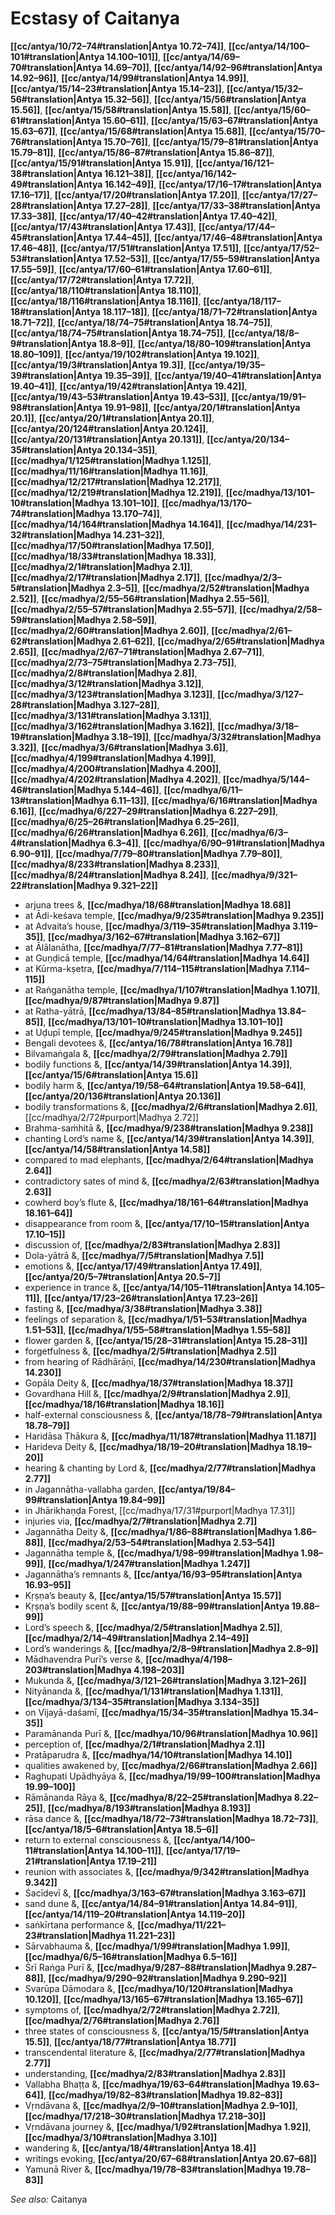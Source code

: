 # Ecstasy of Caitanya

**[[cc/antya/10/72–74#translation|Antya 10.72–74]]**, **[[cc/antya/14/100–101#translation|Antya 14.100–101]]**, **[[cc/antya/14/69–70#translation|Antya 14.69–70]]**, **[[cc/antya/14/92–96#translation|Antya 14.92–96]]**, **[[cc/antya/14/99#translation|Antya 14.99]]**, **[[cc/antya/15/14–23#translation|Antya 15.14–23]]**, **[[cc/antya/15/32–56#translation|Antya 15.32–56]]**, **[[cc/antya/15/56#translation|Antya 15.56]]**, **[[cc/antya/15/58#translation|Antya 15.58]]**, **[[cc/antya/15/60–61#translation|Antya 15.60–61]]**, **[[cc/antya/15/63–67#translation|Antya 15.63–67]]**, **[[cc/antya/15/68#translation|Antya 15.68]]**, **[[cc/antya/15/70–76#translation|Antya 15.70–76]]**, **[[cc/antya/15/79–81#translation|Antya 15.79–81]]**, **[[cc/antya/15/86–87#translation|Antya 15.86–87]]**, **[[cc/antya/15/91#translation|Antya 15.91]]**, **[[cc/antya/16/121–38#translation|Antya 16.121–38]]**, **[[cc/antya/16/142–49#translation|Antya 16.142–49]]**, **[[cc/antya/17/16–17#translation|Antya 17.16–17]]**, **[[cc/antya/17/20#translation|Antya 17.20]]**, **[[cc/antya/17/27–28#translation|Antya 17.27–28]]**, **[[cc/antya/17/33–38#translation|Antya 17.33–38]]**, **[[cc/antya/17/40–42#translation|Antya 17.40–42]]**, **[[cc/antya/17/43#translation|Antya 17.43]]**, **[[cc/antya/17/44–45#translation|Antya 17.44–45]]**, **[[cc/antya/17/46–48#translation|Antya 17.46–48]]**, **[[cc/antya/17/51#translation|Antya 17.51]]**, **[[cc/antya/17/52–53#translation|Antya 17.52–53]]**, **[[cc/antya/17/55–59#translation|Antya 17.55–59]]**, **[[cc/antya/17/60–61#translation|Antya 17.60–61]]**, **[[cc/antya/17/72#translation|Antya 17.72]]**, **[[cc/antya/18/110#translation|Antya 18.110]]**, **[[cc/antya/18/116#translation|Antya 18.116]]**, **[[cc/antya/18/117–18#translation|Antya 18.117–18]]**, **[[cc/antya/18/71–72#translation|Antya 18.71–72]]**, **[[cc/antya/18/74–75#translation|Antya 18.74–75]]**, **[[cc/antya/18/74–75#translation|Antya 18.74–75]]**, **[[cc/antya/18/8–9#translation|Antya 18.8–9]]**, **[[cc/antya/18/80–109#translation|Antya 18.80–109]]**, **[[cc/antya/19/102#translation|Antya 19.102]]**, **[[cc/antya/19/3#translation|Antya 19.3]]**, **[[cc/antya/19/35–39#translation|Antya 19.35–39]]**, **[[cc/antya/19/40–41#translation|Antya 19.40–41]]**, **[[cc/antya/19/42#translation|Antya 19.42]]**, **[[cc/antya/19/43–53#translation|Antya 19.43–53]]**, **[[cc/antya/19/91–98#translation|Antya 19.91–98]]**, **[[cc/antya/20/1#translation|Antya 20.1]]**, **[[cc/antya/20/1#translation|Antya 20.1]]**, **[[cc/antya/20/124#translation|Antya 20.124]]**, **[[cc/antya/20/131#translation|Antya 20.131]]**, **[[cc/antya/20/134–35#translation|Antya 20.134–35]]**, **[[cc/madhya/1/125#translation|Madhya 1.125]]**, **[[cc/madhya/11/16#translation|Madhya 11.16]]**, **[[cc/madhya/12/217#translation|Madhya 12.217]]**, **[[cc/madhya/12/219#translation|Madhya 12.219]]**, **[[cc/madhya/13/101–10#translation|Madhya 13.101–10]]**, **[[cc/madhya/13/170–74#translation|Madhya 13.170–74]]**, **[[cc/madhya/14/164#translation|Madhya 14.164]]**, **[[cc/madhya/14/231–32#translation|Madhya 14.231–32]]**, **[[cc/madhya/17/50#translation|Madhya 17.50]]**, **[[cc/madhya/18/33#translation|Madhya 18.33]]**, **[[cc/madhya/2/1#translation|Madhya 2.1]]**, **[[cc/madhya/2/17#translation|Madhya 2.17]]**, **[[cc/madhya/2/3–5#translation|Madhya 2.3–5]]**, **[[cc/madhya/2/52#translation|Madhya 2.52]]**, **[[cc/madhya/2/55–56#translation|Madhya 2.55–56]]**, **[[cc/madhya/2/55–57#translation|Madhya 2.55–57]]**, **[[cc/madhya/2/58–59#translation|Madhya 2.58–59]]**, **[[cc/madhya/2/60#translation|Madhya 2.60]]**, **[[cc/madhya/2/61–62#translation|Madhya 2.61–62]]**, **[[cc/madhya/2/65#translation|Madhya 2.65]]**, **[[cc/madhya/2/67–71#translation|Madhya 2.67–71]]**, **[[cc/madhya/2/73–75#translation|Madhya 2.73–75]]**, **[[cc/madhya/2/8#translation|Madhya 2.8]]**, **[[cc/madhya/3/12#translation|Madhya 3.12]]**, **[[cc/madhya/3/123#translation|Madhya 3.123]]**, **[[cc/madhya/3/127–28#translation|Madhya 3.127–28]]**, **[[cc/madhya/3/131#translation|Madhya 3.131]]**, **[[cc/madhya/3/162#translation|Madhya 3.162]]**, **[[cc/madhya/3/18–19#translation|Madhya 3.18–19]]**, **[[cc/madhya/3/32#translation|Madhya 3.32]]**, **[[cc/madhya/3/6#translation|Madhya 3.6]]**, **[[cc/madhya/4/199#translation|Madhya 4.199]]**, **[[cc/madhya/4/200#translation|Madhya 4.200]]**, **[[cc/madhya/4/202#translation|Madhya 4.202]]**, **[[cc/madhya/5/144–46#translation|Madhya 5.144–46]]**, **[[cc/madhya/6/11–13#translation|Madhya 6.11–13]]**, **[[cc/madhya/6/16#translation|Madhya 6.16]]**, **[[cc/madhya/6/227–29#translation|Madhya 6.227–29]]**, **[[cc/madhya/6/25–26#translation|Madhya 6.25–26]]**, **[[cc/madhya/6/26#translation|Madhya 6.26]]**, **[[cc/madhya/6/3–4#translation|Madhya 6.3–4]]**, **[[cc/madhya/6/90–91#translation|Madhya 6.90–91]]**, **[[cc/madhya/7/79–80#translation|Madhya 7.79–80]]**, **[[cc/madhya/8/233#translation|Madhya 8.233]]**, **[[cc/madhya/8/24#translation|Madhya 8.24]]**, **[[cc/madhya/9/321–22#translation|Madhya 9.321–22]]**

* arjuna trees &, **[[cc/madhya/18/68#translation|Madhya 18.68]]**
* at Ādi-keśava temple, **[[cc/madhya/9/235#translation|Madhya 9.235]]**
* at Advaita’s house, **[[cc/madhya/3/119–35#translation|Madhya 3.119–35]]**, **[[cc/madhya/3/162–67#translation|Madhya 3.162–67]]**
* at Ālālanātha, **[[cc/madhya/7/77–81#translation|Madhya 7.77–81]]**
* at Guṇḍicā temple, **[[cc/madhya/14/64#translation|Madhya 14.64]]**
* at Kūrma-kṣetra, **[[cc/madhya/7/114–115#translation|Madhya 7.114–115]]**
* at Raṅganātha temple, **[[cc/madhya/1/107#translation|Madhya 1.107]]**, **[[cc/madhya/9/87#translation|Madhya 9.87]]**
* at Ratha-yātrā, **[[cc/madhya/13/84–85#translation|Madhya 13.84–85]]**, **[[cc/madhya/13/101–10#translation|Madhya 13.101–10]]**
* at Uḍupī temple, **[[cc/madhya/9/245#translation|Madhya 9.245]]**
* Bengali devotees &, **[[cc/antya/16/78#translation|Antya 16.78]]**
* Bilvamaṅgala &, **[[cc/madhya/2/79#translation|Madhya 2.79]]**
* bodily functions &, **[[cc/antya/14/39#translation|Antya 14.39]]**, **[[cc/antya/15/6#translation|Antya 15.6]]**
* bodily harm &, **[[cc/antya/19/58–64#translation|Antya 19.58–64]]**, **[[cc/antya/20/136#translation|Antya 20.136]]**
* bodily transformations &, **[[cc/madhya/2/6#translation|Madhya 2.6]]**, [[cc/madhya/2/72#purport|Madhya 2.72]]
* Brahma-saṁhitā &, **[[cc/madhya/9/238#translation|Madhya 9.238]]**
* chanting Lord’s name &, **[[cc/antya/14/39#translation|Antya 14.39]]**, **[[cc/antya/14/58#translation|Antya 14.58]]**
* compared to mad elephants, **[[cc/madhya/2/64#translation|Madhya 2.64]]**
* contradictory sates of mind &, **[[cc/madhya/2/63#translation|Madhya 2.63]]**
* cowherd boy’s flute &, **[[cc/madhya/18/161–64#translation|Madhya 18.161–64]]**
* disappearance from room &, **[[cc/antya/17/10–15#translation|Antya 17.10–15]]**
* discussion of, **[[cc/madhya/2/83#translation|Madhya 2.83]]**
* Dola-yātrā &, **[[cc/madhya/7/5#translation|Madhya 7.5]]**
* emotions &, **[[cc/antya/17/49#translation|Antya 17.49]]**, **[[cc/antya/20/5–7#translation|Antya 20.5–7]]**
* experience in trance &, **[[cc/antya/14/105–11#translation|Antya 14.105–11]]**, **[[cc/antya/17/23–26#translation|Antya 17.23–26]]**
* fasting &, **[[cc/madhya/3/38#translation|Madhya 3.38]]**
* feelings of separation &, **[[cc/madhya/1/51–53#translation|Madhya 1.51–53]]**, **[[cc/madhya/1/55–58#translation|Madhya 1.55–58]]**
* flower garden &, **[[cc/antya/15/28–31#translation|Antya 15.28–31]]**
* forgetfulness &, **[[cc/madhya/2/5#translation|Madhya 2.5]]**
* from hearing of Rādhārāṇī, **[[cc/madhya/14/230#translation|Madhya 14.230]]**
* Gopāla Deity &, **[[cc/madhya/18/37#translation|Madhya 18.37]]**
* Govardhana Hill &, **[[cc/madhya/2/9#translation|Madhya 2.9]]**, **[[cc/madhya/18/16#translation|Madhya 18.16]]**
* half-external consciousness &, **[[cc/antya/18/78–79#translation|Antya 18.78–79]]**
* Haridāsa Ṭhākura &, **[[cc/madhya/11/187#translation|Madhya 11.187]]**
* Harideva Deity &, **[[cc/madhya/18/19–20#translation|Madhya 18.19–20]]**
* hearing & chanting by Lord &, **[[cc/madhya/2/77#translation|Madhya 2.77]]**
* in Jagannātha-vallabha garden, **[[cc/antya/19/84–99#translation|Antya 19.84–99]]**
* in Jhārikhaṇḍa Forest, [[cc/madhya/17/31#purport|Madhya 17.31]]
* injuries via, **[[cc/madhya/2/7#translation|Madhya 2.7]]**
* Jagannātha Deity &, **[[cc/madhya/1/86–88#translation|Madhya 1.86–88]]**, **[[cc/madhya/2/53–54#translation|Madhya 2.53–54]]**
* Jagannātha temple &, **[[cc/madhya/1/98–99#translation|Madhya 1.98–99]]**, **[[cc/madhya/1/247#translation|Madhya 1.247]]**
* Jagannātha’s remnants &, **[[cc/antya/16/93–95#translation|Antya 16.93–95]]**
* Kṛṣṇa’s beauty &, **[[cc/antya/15/57#translation|Antya 15.57]]**
* Kṛṣṇa’s bodily scent &, **[[cc/antya/19/88–99#translation|Antya 19.88–99]]**
* Lord’s speech &, **[[cc/madhya/2/5#translation|Madhya 2.5]]**, **[[cc/madhya/2/14–49#translation|Madhya 2.14–49]]**
* Lord’s wanderings &, **[[cc/madhya/2/8–9#translation|Madhya 2.8–9]]**
* Mādhavendra Purī’s verse &, **[[cc/madhya/4/198–203#translation|Madhya 4.198–203]]**
* Mukunda &, **[[cc/madhya/3/121–26#translation|Madhya 3.121–26]]**
* Nityānanda &, **[[cc/madhya/1/131#translation|Madhya 1.131]]**, **[[cc/madhya/3/134–35#translation|Madhya 3.134–35]]**
* on Vijayā-daśamī, **[[cc/madhya/15/34–35#translation|Madhya 15.34–35]]**
* Paramānanda Purī &, **[[cc/madhya/10/96#translation|Madhya 10.96]]**
* perception of, **[[cc/madhya/2/1#translation|Madhya 2.1]]**
* Pratāparudra &, **[[cc/madhya/14/10#translation|Madhya 14.10]]**
* qualities awakened by, **[[cc/madhya/2/66#translation|Madhya 2.66]]**
* Raghupati Upādhyāya &, **[[cc/madhya/19/99–100#translation|Madhya 19.99–100]]**
* Rāmānanda Rāya &, **[[cc/madhya/8/22–25#translation|Madhya 8.22–25]]**, **[[cc/madhya/8/193#translation|Madhya 8.193]]**
* rāsa dance &, **[[cc/madhya/18/72–73#translation|Madhya 18.72–73]]**, **[[cc/antya/18/5–6#translation|Antya 18.5–6]]**
* return to external consciousness &, **[[cc/antya/14/100–11#translation|Antya 14.100–11]]**, **[[cc/antya/17/19–21#translation|Antya 17.19–21]]**
* reunion with associates &, **[[cc/madhya/9/342#translation|Madhya 9.342]]**
* Śacīdevī &, **[[cc/madhya/3/163–67#translation|Madhya 3.163–67]]**
* sand dune &, **[[cc/antya/14/84–91#translation|Antya 14.84–91]]**, **[[cc/antya/14/119–20#translation|Antya 14.119–20]]**
* saṅkīrtana performance &, **[[cc/madhya/11/221–23#translation|Madhya 11.221–23]]**
* Sārvabhauma &, **[[cc/madhya/1/99#translation|Madhya 1.99]]**, **[[cc/madhya/6/5–16#translation|Madhya 6.5–16]]**
* Śrī Raṅga Purī &, **[[cc/madhya/9/287–88#translation|Madhya 9.287–88]]**, **[[cc/madhya/9/290–92#translation|Madhya 9.290–92]]**
* Svarūpa Dāmodara &, **[[cc/madhya/10/120#translation|Madhya 10.120]]**, **[[cc/madhya/13/165–67#translation|Madhya 13.165–67]]**
* symptoms of, **[[cc/madhya/2/72#translation|Madhya 2.72]]**, **[[cc/madhya/2/76#translation|Madhya 2.76]]**
* three states of consciousness &, **[[cc/antya/15/5#translation|Antya 15.5]]**, **[[cc/antya/18/77#translation|Antya 18.77]]**
* transcendental literature &, **[[cc/madhya/2/77#translation|Madhya 2.77]]**
* understanding, **[[cc/madhya/2/83#translation|Madhya 2.83]]**
* Vallabha Bhaṭṭa &, **[[cc/madhya/19/63–64#translation|Madhya 19.63–64]]**, **[[cc/madhya/19/82–83#translation|Madhya 19.82–83]]**
* Vṛndāvana &, **[[cc/madhya/2/9–10#translation|Madhya 2.9–10]]**, **[[cc/madhya/17/218–30#translation|Madhya 17.218–30]]**
* Vṛndāvana journey &, **[[cc/madhya/1/92#translation|Madhya 1.92]]**, **[[cc/madhya/3/10#translation|Madhya 3.10]]**
* wandering &, **[[cc/antya/18/4#translation|Antya 18.4]]**
* writings evoking, **[[cc/antya/20/67–68#translation|Antya 20.67–68]]**
* Yamunā River &, **[[cc/madhya/19/78–83#translation|Madhya 19.78–83]]**

*See also:* Caitanya
